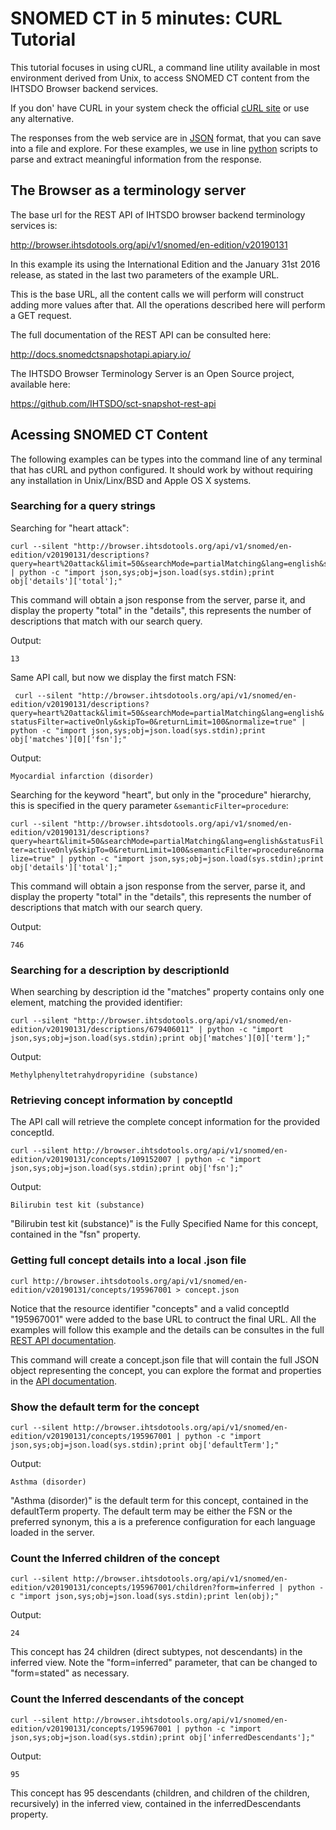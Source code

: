  SNOMED CT in 5 minutes: CURL Tutorial
======================================

This tutorial focuses in using cURL, a command line utility available in most environment derived from Unix, to access SNOMED CT content from the IHTSDO Browser backend services.

If you don' have CURL in your system check the official [cURL site](https://curl.haxx.se/dlwiz/) or use any alternative.

The responses from the web service are in [JSON](http://www.json.org/) format, that you can save into a file and explore. For these examples, we use in line [python](https://www.python.org/) scripts to parse and extract meaningful information from the response.

The Browser as a terminology server
------------------------------------

The base url for the REST API of IHTSDO browser backend terminology services is:

http://browser.ihtsdotools.org/api/v1/snomed/en-edition/v20190131

In this example its using the International Edition and the January 31st 2016 release, as stated in the last two parameters of the example URL.

This is the base URL, all the content calls we will perform will construct adding more values after that. All the operations described here will perform a GET request.

The full documentation of the REST API can be consulted here:

http://docs.snomedctsnapshotapi.apiary.io/

The IHTSDO Browser Terminology Server is an Open Source project, available here:

https://github.com/IHTSDO/sct-snapshot-rest-api

Acessing SNOMED CT Content
--------------------------

The following examples can be types into the command line of any terminal that has cURL and python configured. It should work by without requiring any installation in Unix/Linx/BSD and Apple OS X systems.

### Searching for a query strings

Searching for "heart attack":

```
curl --silent "http://browser.ihtsdotools.org/api/v1/snomed/en-edition/v20190131/descriptions?query=heart%20attack&limit=50&searchMode=partialMatching&lang=english&statusFilter=activeOnly&skipTo=0&returnLimit=100&normalize=true" | python -c "import json,sys;obj=json.load(sys.stdin);print obj['details']['total'];"
```

This command will obtain a json response from the server, parse it, and display the property "total" in the "details", this represents the number of descriptions that match with our search query.

Output:

`
13
`

Same API call, but now we display the first match FSN:

` 
curl --silent "http://browser.ihtsdotools.org/api/v1/snomed/en-edition/v20190131/descriptions?query=heart%20attack&limit=50&searchMode=partialMatching&lang=english&statusFilter=activeOnly&skipTo=0&returnLimit=100&normalize=true" | python -c "import json,sys;obj=json.load(sys.stdin);print obj['matches'][0]['fsn'];"
`

Output:

`
Myocardial infarction (disorder)
`

Searching for the keyword "heart", but only in the "procedure" hierarchy, this is specified in the query parameter `&semanticFilter=procedure`:

`
curl --silent "http://browser.ihtsdotools.org/api/v1/snomed/en-edition/v20190131/descriptions?query=heart&limit=50&searchMode=partialMatching&lang=english&statusFilter=activeOnly&skipTo=0&returnLimit=100&semanticFilter=procedure&normalize=true" | python -c "import json,sys;obj=json.load(sys.stdin);print obj['details']['total'];"
`

This command will obtain a json response from the server, parse it, and display the property "total" in the "details", this represents the number of descriptions that match with our search query.

Output:

`
746
`

### Searching for a description by descriptionId
When searching by description id the "matches" property contains only one element, matching the provided identifier:

`
curl --silent "http://browser.ihtsdotools.org/api/v1/snomed/en-edition/v20190131/descriptions/679406011" | python -c "import json,sys;obj=json.load(sys.stdin);print obj['matches'][0]['term'];"
`

Output:

`
Methylphenyltetrahydropyridine (substance)
`

### Retrieving concept information by conceptId

The API call will retrieve the complete concept information for the provided conceptId.

`
curl --silent http://browser.ihtsdotools.org/api/v1/snomed/en-edition/v20190131/concepts/109152007 | python -c "import json,sys;obj=json.load(sys.stdin);print obj['fsn'];"
`

Output:

`
Bilirubin test kit (substance)
`

"Bilirubin test kit (substance)" is the Fully Specified Name for this concept, contained in the "fsn" property.

### Getting full concept details into a local .json file

`
curl http://browser.ihtsdotools.org/api/v1/snomed/en-edition/v20190131/concepts/195967001 > concept.json
`

Notice that the resource identifier "concepts" and a valid conceptId "195967001" were added to the base URL to contruct the final URL. All the examples will follow this example and the details can be consultes in the full [REST API documentation](http://docs.snomedctsnapshotapi.apiary.io/).

This command will create a concept.json file that will contain the full JSON object representing the concept, you can explore the format and properties in the [API documentation](http://docs.snomedctsnapshotapi.apiary.io/).

### Show the default term for the concept

`
curl --silent http://browser.ihtsdotools.org/api/v1/snomed/en-edition/v20190131/concepts/195967001 | python -c "import json,sys;obj=json.load(sys.stdin);print obj['defaultTerm'];"
`

Output:

`
Asthma (disorder)
`

"Asthma (disorder)" is the default term for this concept, contained in the defaultTerm property. The default term may be either the FSN or the preferred synonym, this a is a preference configuration for each language loaded in the server.

### Count the Inferred children of the concept

`
curl --silent http://browser.ihtsdotools.org/api/v1/snomed/en-edition/v20190131/concepts/195967001/children?form=inferred | python -c "import json,sys;obj=json.load(sys.stdin);print len(obj);"
`

Output:

`
24
`

This concept has 24 children (direct subtypes, not descendants) in the inferred view. Note the "form=inferred" parameter, that can be changed to "form=stated" as necessary.

### Count the Inferred descendants of the concept

`
curl --silent http://browser.ihtsdotools.org/api/v1/snomed/en-edition/v20190131/concepts/195967001 | python -c "import json,sys;obj=json.load(sys.stdin);print obj['inferredDescendants'];"
`

Output:

`
95
`

This concept has 95 descendants (children, and children of the children, recursively) in the inferred view, contained in the inferredDescendants property.